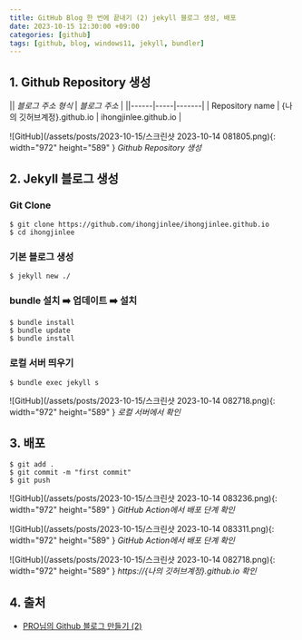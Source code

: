 ```yaml
---
title: GitHub Blog 한 번에 끝내기 (2) jekyll 블로그 생성, 배포
date: 2023-10-15 12:30:00 +09:00
categories: [github]
tags: [github, blog, windows11, jekyll, bundler]
---
```


## 1. Github Repository 생성

|| _블로그 주소 형식_ | _블로그 주소_ |
||------|-----|-------|
| Repository name | {나의 깃허브계정}.github.io | ihongjinlee.github.io |

![GitHub](/assets/posts/2023-10-15/스크린샷 2023-10-14 081805.png){: width="972" height="589" }
_Github Repository 생성_

## 2. Jekyll 블로그 생성

### Git Clone

```shell
$ git clone https://github.com/ihongjinlee/ihongjinlee.github.io
$ cd ihongjinlee
```

### 기본 블로그 생성

```shell
$ jekyll new ./
```

### bundle 설치 ➡️ 업데이트 ➡️ 설치

```shell
$ bundle install
$ bundle update
$ bundle install
```

### 로컬 서버 띄우기

```shell
$ bundle exec jekyll s
```

![GitHub](/assets/posts/2023-10-15/스크린샷 2023-10-14 082718.png){: width="972" height="589" }
_로컬 서버에서 확인_

## 3. 배포

```shell
$ git add .
$ git commit -m "first commit"
$ git push
```

![GitHub](/assets/posts/2023-10-15/스크린샷 2023-10-14 083236.png){: width="972" height="589" }
_GitHub Action에서 배포 단계 확인_

![GitHub](/assets/posts/2023-10-15/스크린샷 2023-10-14 083311.png){: width="972" height="589" }
_GitHub Action에서 배포 단계 확인_

![GitHub](/assets/posts/2023-10-15/스크린샷 2023-10-14 082718.png){: width="972" height="589" }
_https://{나의 깃허브계정}.github.io 확인_

## 4. 출처

- [PRO님의 Github 블로그 만들기 (2)](<https://devpro.kr/posts/Github-%EB%B8%94%EB%A1%9C%EA%B7%B8-%EB%A7%8C%EB%93%A4%EA%B8%B0-(2)/>)

